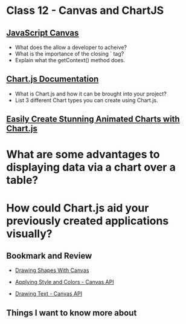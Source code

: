 # Class 12 - Canvas and ChartJS

## [JavaScript Canvas](https://www.javascripttutorial.net/web-apis/javascript-canvas/)

* What does the <canvas> allow a developer to acheive?
* What is the importance of the closing `</canvas> tag?
* Explain what the getContext() method does.

## [Chart.js Documentation](http://www.chartjs.org/docs/)

* What is Chart.js and how it can be brought into your project?
* List 3 different Chart types you can create using Chart.js.

## [Easily Create Stunning Animated Charts with Chart.js](https://www.webdesignerdepot.com/2013/11/easily-create-stunning-animated-charts-with-chart-js/)

# What are some advantages to displaying data via a chart over a table?
# How could Chart.js aid your previously created applications visually?

## Bookmark and Review

* [Drawing Shapes With Canvas](https://developer.mozilla.org/en-US/docs/Web/API/Canvas_API/Tutorial/Drawing_shapes)

* [Applying Style and Colors - Canvas API](https://developer.mozilla.org/en-US/docs/Web/API/Canvas_API/Tutorial/Applying_styles_and_colors)

* [Drawing Text - Canvas API](https://developer.mozilla.org/en-US/docs/Web/API/Canvas_API/Tutorial/Drawing_text)

## Things I want to know more about